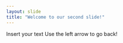 ```yaml
---
layout: slide
title: "Welcome to our second slide!"
---
```

Insert your text
Use the left arrow to go back!
